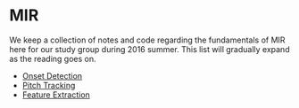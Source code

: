 # MIR
We keep a collection of notes and code regarding the fundamentals of MIR here for our study group during 2016 summer. This list will gradually expand as the reading goes on.

* [Onset Detection](https://github.com/liang-chen/MIR/blob/master/notes/onset.md)
* [Pitch Tracking](https://github.com/liang-chen/MIR/blob/master/notes/pitch.md)
* [Feature Extraction](https://github.com/liang-chen/MIR/blob/master/notes/feature.md)
